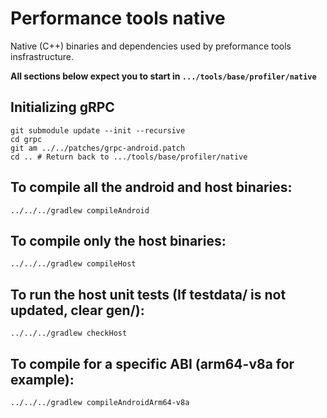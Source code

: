 # Performance tools native

Native (C++) binaries and dependencies used by preformance tools insfrastructure.

**All sections below expect you to start in `.../tools/base/profiler/native`**

## Initializing gRPC

```
git submodule update --init --recursive
cd grpc
git am ../../patches/grpc-android.patch
cd .. # Return back to .../tools/base/profiler/native 
```
## To compile all the android and host binaries:
```
../../../gradlew compileAndroid
```
## To compile only the host binaries:
```
../../../gradlew compileHost
```
## To run the host unit tests (If testdata/ is not updated, clear gen/):
```
../../../gradlew checkHost
```
## To compile for a specific ABI (arm64-v8a for example):
```
../../../gradlew compileAndroidArm64-v8a
```

